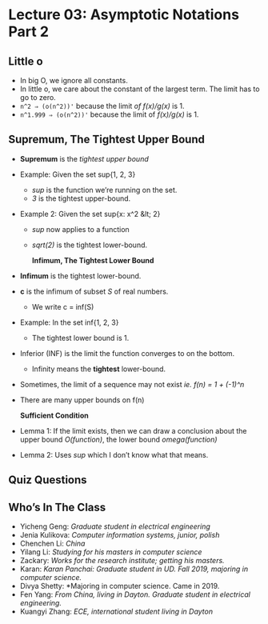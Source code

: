 # Lecture 03: Asymptotic Notations Part 2

## Little o

* In big O, we ignore all constants.
* In little o, we care about the constant of the largest term. The limit has to go to zero.
* `n^2 ⇒ (o(n^2))'` because the limit _of f\(x\)/g\(x\)_ is 1.
* `n^1.999 ⇒ (o(n^2))'` because the limit of _f\(x\)/g\(x\)_ is 1.

## Supremum, The Tightest Upper Bound

* **Supremum** is the _tightest upper bound_
* Example: Given the set sup{1, 2, 3}
  * _sup_ is the function we’re running on the set.
  * _3_ is the tightest upper-bound.
* Example 2: Given the set sup{x: x^2 \&lt; 2}
  * _sup_ now applies to a function
  * _sqrt\(2\)_ is the tightest lower-bound.

    **Infimum, The Tightest Lower Bound**
* **Infimum** is the tightest lower-bound.
* **c** is the infimum of subset _S_ of real numbers.
  * We write c = inf\(S\)
* Example: In the set inf{1, 2, 3}
  * The tightest lower bound is 1.
* Inferior \(INF\) is the limit the function converges to on the bottom.
  * Infinity means the **tightest** lower-bound.
* Sometimes, the limit of a sequence may not exist _ie. f\(n\) = 1 + \(-1\)^n_
* There are many upper bounds on f\(n\)

  **Sufficient Condition**

* Lemma 1: If the limit exists, then we can draw a conclusion about the upper bound _O\(function\)_, the lower bound _omega\(function\)_
* Lemma 2: Uses _sup_ which I don’t know what that means. 

## Quiz Questions

## Who’s In The Class

* Yicheng Geng: _Graduate student in electrical engineering_
* Jenia Kulikova: _Computer information systems, junior, polish_
* Chenchen Li: _China_
* Yilang Li: _Studying for his masters in computer science_
* Zackary: _Works for the research institute; getting his masters._
* Karan: _Karan Panchai: Graduate student in UD. Fall 2019, majoring in computer science._
* Divya Shetty: \*Majoring in computer science. Came in 2019.
* Fen Yang: _From China, living in Dayton. Graduate student in electrical engineering._
* Kuangyi Zhang: _ECE, international student living in Dayton_

